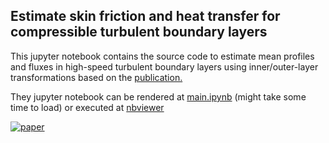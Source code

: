## Estimate skin friction and heat transfer for compressible turbulent boundary layers

This jupyter notebook contains the source code to estimate mean profiles and fluxes in high-speed turbulent
boundary layers using inner/outer-layer transformations based on the [publication.](https://arxiv.org/pdf/2307.02199.pdf)


<!-- (https://github.com/Fluid-Dynamics-Of-Energy-Systems-Team/RANS_Channel/blob/master/paper.png) -->


They jupyter notebook can be rendered at [main.ipynb](https://github.com/Fluid-Dynamics-Of-Energy-Systems-Team/DragAndHeatTransferEstimation/blob/master/DragandHeatTransferEstimation.ipynb) (might take some time to load) or executed at [nbviewer](https://nbviewer.jupyter.org/github/Fluid-Dynamics-Of-Energy-Systems-Team/DragAndHeatTransferEstimation/blob/master/DragandHeatTransferEstimation.ipynb)


[![paper](https://github.com/Fluid-Dynamics-Of-Energy-Systems-Team/RANS_Channel/blob/master/DragandHeatTransferEstimation.hmtl)](https://www.sciencedirect.com/science/article/pii/S0142727X18301978)



